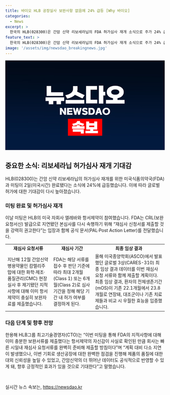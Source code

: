```yaml
---
title: 바이오 HLB 공장실사 보완사항 없음에 24% 급등 [Why 바이오]
categories:
  - News
excerpt: >
  한국의 HLB(028300)은 간암 신약 리보세라닙의 FDA 허가심사 재개 소식으로 주가 24% 급등했다. 미팅에서 FDA가 본심사 재개를 권고하고 추가 보완서류를 요청하지 않은 것으로 알려졌다. HLB는 재심사 요청 서류와 환자 생존기간 연장 등 최종 임상 결과를 제출할 계획으로, 향후 긍정적 영향을 기대하고 있다. 회사는 생산공장 점검을 통해 제품 품질을 높이고 향후 글로벌 허가에 집중할 예정이다. HLB그룹 CTO는 회사는 빠른 시일 내 재심사 요청서류를 완벽히 준비할 것이라며 긍정적인 전망을 밝혔다.
feature_text: >
  한국의 HLB(028300)은 간암 신약 리보세라닙의 FDA 허가심사 재개 소식으로 주가 24% 급등했다. 미팅에서 FDA가 본심사 재개를 권고하고 추가 보완서류를 요청하지 않은 것으로 알려졌다. HLB는 재심사 요청 서류와 환자 생존기간 연장 등 최종 임상 결과를 제출할 계획으로, 향후 긍정적 영향을 기대하고 있다. 회사는 생산공장 점검을 통해 제품 품질을 높이고 향후 글로벌 허가에 집중할 예정이다. HLB그룹 CTO는 회사는 빠른 시일 내 재심사 요청서류를 완벽히 준비할 것이라며 긍정적인 전망을 밝혔다.
image: '/assets/img/newsdao_breakingnews.jpg'
---
```


<p><img src="/assets/img/newsdao_breakingnews.jpg" alt="bookingtag 속보" /></p>

<h2 data-ke-size="size26">중요한 소식: 리보세라닙 허가심사 재개 기대감</h2>

<p data-ke-size="size16">HLB(028300)는 간암 신약 리보세라닙의 허가심사 재개를 위한 미국식품의약국(FDA)과 미팅이 2일(미국시간) 완료됐다는 소식에 24%에 급등했습니다. 이에 따라 글로벌 허가에 대한 기대감이 다시 높아졌습니다.</p>

<h3><b>미팅 완료 및 허가심사 재개</b></h3>

<p data-ke-size="size16">이날 미팅은 HLB의 미국 자회사 엘레바와 항서제약이 참여했습니다. FDA는 CRL(보완요청서신) 발급으로 지연됐던 본심사를 다시 속행하기 위해 “재심사 신청서를 제출할 것을 강력히 권고한다”는 입장과 함께 공식 문서(PAL·Post Action Letter)를 전달했습니다.</p>

<table>
  <tr>
    <td style="text-align: center; height: 17px;"><b>재심사 요청서류</b></td>
    <td style="text-align: center; height: 17px;"><b>재심사 기간</b></td>
    <td style="text-align: center; height: 17px;"><b>최종 임상 결과</b></td>
  </tr>
  <tr>
    <td>지난해 12월 간암신약 병용약물인 캄렐리주맙에 대한 화학·제조·품질관리(CMC) 현장실사 후 제기됐던 지적사항에 대해 이미 항서제약이 충실히 보완자료를 제출했습니다.</td>
    <td>FDA는 해당 서류를 접수 후 판단 기준에 따라 최대 2개월(Class 1) 또는 6개월(Class 2)로 심사기간을 정해 해당 기간 내 허가 여부를 결정하게 된다.</td>
    <td>올해 미국종양학회(ASCO)에서 발표했던 글로벌 3상(CARES-310) 최종 임상 결과 데이터를 이번 재심사 요청 서류와 함께 제출할 계획이다. 최종 임상 결과, 환자의 전체생존기간(mOS)이 기존 22.1개월에서 23.8개월로 연장돼, 대조군이나 기존 치료제들과 비교 시 우월한 효능을 입증했습니다.</td>
  </tr>
</table>

<h3><b>다음 단계 및 향후 전망</b></h3>

<p data-ke-size="size16">한용해 HLB그룹 최고기술경영자(CTO)는 “이번 미팅을 통해 FDA의 지적사항에 대해 이미 충분한 보완서류를 제출했다는 항서제약의 자신감이 사실로 확인된 만큼 회사는 빠른 시일내 재심사 요청서류를 완벽히 준비해 제출할 방침이다”며 “계획 대비 다소 지연이 발생했으나, 이번 기회로 생산공장에 대한 완벽한 점검을 진행해 제품의 품질에 대한 대외 신뢰성을 높일 수 있었고, 간암신약의 더 뛰어난 데이터도 공식적으로 반영할 수 있게 돼, 향후 긍정적인 효과가 있을 것으로 기대한다”고 말했습니다.</p>

<p data-ke-size="size16">&nbsp;</p>
실시간 뉴스 속보는, <a href="https://newsdao.kr" rel="dofollow">https://newsdao.kr</a>


